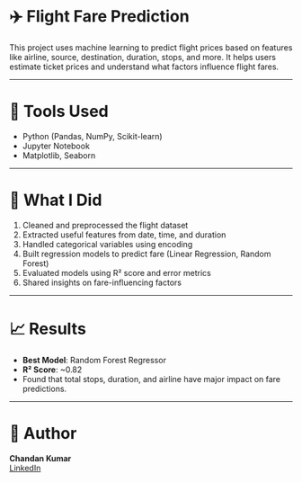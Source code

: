 # ✈️ Flight Fare Prediction

This project uses machine learning to predict flight prices based on features like airline, source, destination, duration, stops, and more. It helps users estimate ticket prices and understand what factors influence flight fares.

---

# 🔧 Tools Used

- Python (Pandas, NumPy, Scikit-learn)
- Jupyter Notebook
- Matplotlib, Seaborn

---

# 📌 What I Did

1. Cleaned and preprocessed the flight dataset  
2. Extracted useful features from date, time, and duration  
3. Handled categorical variables using encoding  
4. Built regression models to predict fare (Linear Regression, Random Forest)  
5. Evaluated models using R² score and error metrics  
6. Shared insights on fare-influencing factors  

---

# 📈 Results

- **Best Model**: Random Forest Regressor  
- **R² Score**: ~0.82  
- Found that total stops, duration, and airline have major impact on fare predictions.

---

# 👤 Author

**Chandan Kumar**  
[LinkedIn](www.linkedin.com/in/chandan-kumar-professional)
